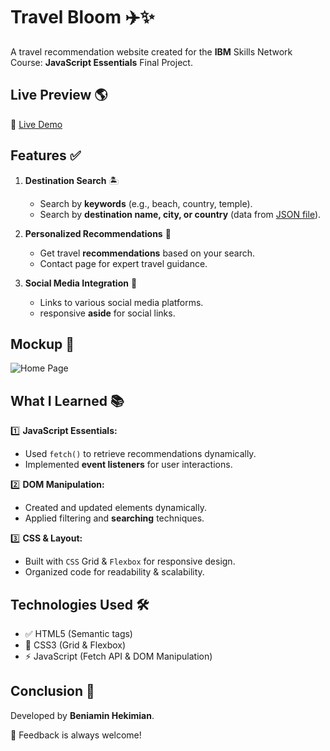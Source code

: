 # Travel Bloom ✈️✨
A travel recommendation website created for the **IBM** Skills Network Course: **JavaScript Essentials** Final Project.

## Live Preview 🌎

🔗 [Live Demo](#)

## Features ✅

1. **Destination Search** 🏝️
   - Search by **keywords** (e.g., beach, country, temple).
   - Search by **destination name, city, or country** (data from [JSON file](./api.json)).

2. **Personalized Recommendations** 🎯
   - Get travel **recommendations** based on your search.
   - Contact page for expert travel guidance.

3. **Social Media Integration** 📲
   - Links to various social media platforms.
   - responsive **aside** for social links.

## Mockup 📸

![Home Page](./images/home_page.png)

## What I Learned 📚

1️⃣ **JavaScript Essentials:**
   - Used `fetch()` to retrieve recommendations dynamically.
   - Implemented **event listeners** for user interactions.

2️⃣ **DOM Manipulation:**
   - Created and updated elements dynamically.
   - Applied filtering and **searching** techniques.

3️⃣ **CSS & Layout:**
   - Built with `CSS` Grid & `Flexbox` for responsive design.
   - Organized code for readability & scalability.

## Technologies Used 🛠️

- ✅ HTML5 (Semantic tags)
- 🎨 CSS3 (Grid & Flexbox)
- ⚡ JavaScript (Fetch API & DOM Manipulation)

## Conclusion 🎉

Developed by **Beniamin Hekimian**.

📢 Feedback is always welcome!